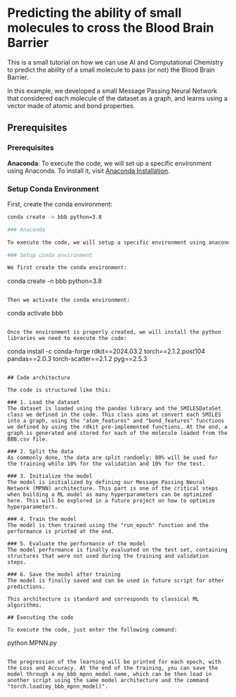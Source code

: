 # Predicting the ability of small molecules to cross the Blood Brain Barrier
This is a small tutorial on how we can use AI and Computational Chemistry to predict the ability of a small molecule to pass (or not) the Blood Brain Barrier.

In this example, we developed a small Message Passing Neural Network that considered each molecule of the dataset as a graph, and learns using a vector made of atomic and bond properties. 

## Prerequisites

### Prerequisites
**Anaconda**: To execute the code, we will set up a specific environment using Anaconda. To install it, visit [Anaconda Installation](https://docs.anaconda.com/free/anaconda/install/).

### Setup Conda Environment
First, create the conda environment:
```bash
conda create -n bbb python=3.8

### Anaconda

To execute the code, we will setup a specific environment using anaconda. To install it, go to this webpage: https://docs.anaconda.com/free/anaconda/install/

### Setup conda environment

We first create the conda environment: 
```
conda create -n bbb python=3.8
```

Then we activate the conda environment:
```
conda activate bbb
```

Once the environment is properly created, we will install the python libraries we need to execute the code:
```
conda install -c conda-forge rdkit==2024.03.2 torch==2.1.2.post104 pandas==2.0.3 torch-scatter==2.1.2 pyg==2.5.3
```

## Code architecture

The code is structured like this:

### 1. Load the dataset
The dataset is loaded using the pandas library and the SMILESDataSet class we defined in the code. This class aims at convert each SMILES into a graph, using the "atom_features" and "bond_features" functions we defined by using the rdkit pre-implemented functions. At the end, a graph is generated and stored for each of the molecule loaded from the BBB.csv file. 

### 2. Split the data
As commonly done, the data are split randomly: 80% will be used for the training while 10% for the validation and 10% for the test. 

### 3. Initialize the model
The model is initialized by defining our Message Passing Neural Network (MPNN) architecture. This part is one of the critical steps when building a ML model as many hyperparameters can be optimized here. This will be explored in a future project on how to optimize hyperparameters.

### 4. Train the model
The model is then trained using the "run_epoch" function and the performance is printed at the end. 

### 5. Evaluate the performance of the model
The model performance is finally evaluated on the test set, containing structures that were not used during the training and validation steps.

### 6. Save the model after training
The model is finally saved and can be used in future script for other predictions.

This architecture is standard and corresponds to classical ML algorithms.

## Executing the code

To execute the code, just enter the following command:
```
python MPNN.py
```

The progression of the learning will be printed for each epoch, with the Loss and Accuracy. At the end of the training, you can save the model through a my_bbb_mpnn_model name, which can be then load in another script using the same model architecture and the command "torch.load(my_bbb_mpnn_model)".

